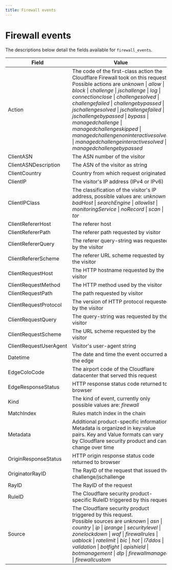 ```yaml
---
title: Firewall events
---
```


# Firewall events

The descriptions below detail the fields available for `firewall_events`.

<TableWrap>

| Field                  | Value                                                                                                                                                                                                                                                                                                                                                                                                                                                                                                                                                                                                                                                                | Type          |
| ---------------------- | -------------------------------------------------------------------------------------------------------------------------------------------------------------------------------------------------------------------------------------------------------------------------------------------------------------------------------------------------------------------------------------------------------------------------------------------------------------------------------------------------------------------------------------------------------------------------------------------------------------------------------------------------------------------- | ------------- |
| Action                 | The code of the first-class action the Cloudflare Firewall took on this request. <br />Possible actions are <em>unknown</em> \| <em>allow</em> \| <em>block</em> \| <em>challenge</em> \| <em>jschallenge</em> \| <em>log</em> \| <em>connectionclose</em> \| <em>challengesolved</em> \| <em>challengefailed</em> \| <em>challengebypassed</em> \| <em>jschallengesolved</em> \| <em>jschallengefailed</em> \| <em>jschallengebypassed</em> \| <em>bypass</em> \| <em>managedchallenge</em> \| <em>managedchallengeskipped</em> \| <em>managedchallengenoninteractivesolved</em> \| <em>managedchallengeinteractivesolved</em> \| <em>managedchallengebypassed</em> | string        |
| ClientASN              | The ASN number of the visitor                                                                                                                                                                                                                                                                                                                                                                                                                                                                                                                                                                                                                                        | int           |
| ClientASNDescription   | The ASN of the visitor as string                                                                                                                                                                                                                                                                                                                                                                                                                                                                                                                                                                                                                                     | string        |
| ClientCountry          | Country from which request originated                                                                                                                                                                                                                                                                                                                                                                                                                                                                                                                                                                                                                                | string        |
| ClientIP               | The visitor's IP address (IPv4 or IPv6)                                                                                                                                                                                                                                                                                                                                                                                                                                                                                                                                                                                                                              | string        |
| ClientIPClass          | The classification of the visitor's IP address, possible values are: <em>unknown</em> \| <em>badHost</em> \| <em>searchEngine</em> \| <em>allowlist</em> \| <em>monitoringService</em> \| <em>noRecord</em> \| <em>scan</em> \| <em>tor</em>                                                                                                                                                                                                                                                                                                                                                                                                                         | string        |
| ClientRefererHost      | The referer host                                                                                                                                                                                                                                                                                                                                                                                                                                                                                                                                                                                                                                                     | string        |
| ClientRefererPath      | The referer path requested by visitor                                                                                                                                                                                                                                                                                                                                                                                                                                                                                                                                                                                                                                | string        |
| ClientRefererQuery     | The referer query-string was requested by the visitor                                                                                                                                                                                                                                                                                                                                                                                                                                                                                                                                                                                                                | string        |
| ClientRefererScheme    | The referer URL scheme requested by the visitor                                                                                                                                                                                                                                                                                                                                                                                                                                                                                                                                                                                                                      | string        |
| ClientRequestHost      | The HTTP hostname requested by the visitor                                                                                                                                                                                                                                                                                                                                                                                                                                                                                                                                                                                                                           | string        |
| ClientRequestMethod    | The HTTP method used by the visitor                                                                                                                                                                                                                                                                                                                                                                                                                                                                                                                                                                                                                                  | string        |
| ClientRequestPath      | The path requested by visitor                                                                                                                                                                                                                                                                                                                                                                                                                                                                                                                                                                                                                                        | string        |
| ClientRequestProtocol  | The version of HTTP protocol requested by the visitor                                                                                                                                                                                                                                                                                                                                                                                                                                                                                                                                                                                                                | string        |
| ClientRequestQuery     | The query-string was requested by the visitor                                                                                                                                                                                                                                                                                                                                                                                                                                                                                                                                                                                                                        | string        |
| ClientRequestScheme    | The URL scheme requested by the visitor                                                                                                                                                                                                                                                                                                                                                                                                                                                                                                                                                                                                                              | string        |
| ClientRequestUserAgent | Visitor's user-agent string                                                                                                                                                                                                                                                                                                                                                                                                                                                                                                                                                                                                                                          | string        |
| Datetime               | The date and time the event occurred at the edge                                                                                                                                                                                                                                                                                                                                                                                                                                                                                                                                                                                                                     | int or string |
| EdgeColoCode           | The airport code of the Cloudflare datacenter that served this request                                                                                                                                                                                                                                                                                                                                                                                                                                                                                                                                                                                               | string        |
| EdgeResponseStatus     | HTTP response status code returned to browser                                                                                                                                                                                                                                                                                                                                                                                                                                                                                                                                                                                                                        | int           |
| Kind                   | The kind of event, currently only possible values are: <em>firewall</em>                                                                                                                                                                                                                                                                                                                                                                                                                                                                                                                                                                                             | string        |
| MatchIndex             | Rules match index in the chain                                                                                                                                                                                                                                                                                                                                                                                                                                                                                                                                                                                                                                       | int           |
| Metadata               | Additional product-specific information. Metadata is organized in key:value pairs. Key and Value formats can vary by Cloudflare security product and can change over time                                                                                                                                                                                                                                                                                                                                                                                                                                                                                            | object        |
| OriginResponseStatus   | HTTP origin response status code returned to browser                                                                                                                                                                                                                                                                                                                                                                                                                                                                                                                                                                                                                 | int           |
| OriginatorRayID        | The RayID of the request that issued the challenge/jschallenge                                                                                                                                                                                                                                                                                                                                                                                                                                                                                                                                                                                                       | string        |
| RayID                  | The RayID of the request                                                                                                                                                                                                                                                                                                                                                                                                                                                                                                                                                                                                                                             | string        |
| RuleID                 | The Cloudflare security product-specific RuleID triggered by this request                                                                                                                                                                                                                                                                                                                                                                                                                                                                                                                                                                                            | string        |
| Source                 | The Cloudflare security product triggered by this request. <br />Possible sources are <em>unknown</em> \| <em>asn</em> \| <em>country</em> \| <em>ip</em> \| <em>iprange</em> \| <em>securitylevel</em> \| <em>zonelockdown</em> \| <em>waf</em> \| <em>firewallrules</em> \| <em>uablock</em> \| <em>ratelimit</em> \| <em>bic</em> \| <em>hot</em> \| <em>l7ddos</em> \| <em>validation</em> \| <em>botfight</em> \| <em>apishield</em> \| <em>botmanagement</em> \| <em>dlp</em> \| <em>firewallmanaged</em> \| <em>firewallcustom</em>                                                                                                                           | string        |

</TableWrap>